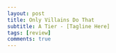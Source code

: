 ```yaml
---
layout: post
title: Only Villains Do That
subtitle: A Tier - [Tagline Here]
tags: [review]
comments: true
---
```

